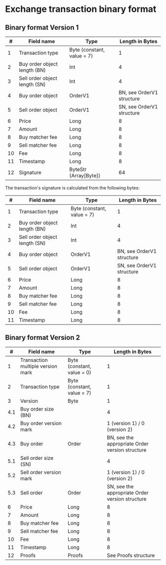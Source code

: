 # Exchange transaction binary format

## Binary format Version 1

| # | Field name | Type | Length in Bytes |
| --- | --- | --- | --- |
| 1 | Transaction type | Byte (constant, value = 7) | 1
| 2 | Buy order object length (BN) | Int | 4
| 3 | Sell order object length (SN) | Int | 4
| 4 | Buy order object | OrderV1 | BN, see OrderV1 structure
| 5 | Sell order object | OrderV1 | SN, see OrderV1 structure
| 6 | Price | Long | 8
| 7 | Amount | Long | 8
| 8 | Buy matcher fee | Long | 8
| 9 | Sell matcher fee | Long | 8
| 10 | Fee | Long | 8
| 11 | Timestamp | Long | 8
| 12 | Signature | ByteStr (Array[Byte]) | 64

The transaction's signature is calculated from the following bytes:

| # | Field name | Type | Length in Bytes |
| --- | --- | --- | --- |
| 1 | Transaction type | Byte (constant, value = 7) | 1
| 2 | Buy order object length (BN) | Int | 4
| 3 | Sell order object length (SN) | Int | 4
| 4 | Buy order object | OrderV1 | BN, see OrderV1 structure
| 5 | Sell order object | OrderV1 | SN, see OrderV1 structure
| 6 | Price | Long | 8 |
| 7 | Amount | Long | 8 |
| 8 | Buy matcher fee | Long | 8 |
| 9 | Sell matcher fee | Long | 8 |
| 10 | Fee | Long | 8 |
| 11 | Timestamp | Long | 8 |

## Binary format Version 2

| # | Field name | Type | Length in Bytes |
| --- | --- | --- | --- |
| 1 | Transaction multiple version mark | Byte (constant, value = 0) | 1
| 2 | Transaction type | Byte (constant, value = 7\) | 1
| 3 | Version | Byte | 1
| 4.1 | Buy order size (BN) |  | 4
| 4.2 | Buy order version mark |  | 1 (version 1) / 0 (version 2)
| 4.3 | Buy order | Order | BN, see the appropriate Order version structure
| 5.1 | Sell order size (SN) |  | 4
| 5.2 | Sell order version mark |  | 1 (version 1) / 0 (version 2)
| 5.3 | Sell order | Order | SN, see the appropriate Order version structure
| 6 | Price | Long | 8
| 7 | Amount | Long | 8
| 8 | Buy matcher fee | Long | 8
| 9 | Sell matcher fee | Long | 8
| 10 | Fee | Long | 8
| 11 | Timestamp | Long | 8
| 12 | Proofs | Proofs | See Proofs structure
